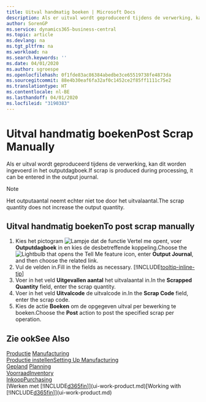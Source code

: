 ```yaml
---
title: Uitval handmatig boeken | Microsoft Docs
description: Als er uitval wordt geproduceerd tijdens de verwerking, kan dit worden ingevoerd in het outputdagboek. Het outputaantal neemt echter niet toe door het uitvalaantal.
author: SorenGP
ms.service: dynamics365-business-central
ms.topic: article
ms.devlang: na
ms.tgt_pltfrm: na
ms.workload: na
ms.search.keywords: ''
ms.date: 04/01/2020
ms.author: sgroespe
ms.openlocfilehash: 0f1fde83ac86384abedbe3ce65519738fe4873da
ms.sourcegitcommit: 88e4b30eaf6fa32af0c1452ce2f85ff1111c75e2
ms.translationtype: HT
ms.contentlocale: nl-BE
ms.lasthandoff: 04/01/2020
ms.locfileid: "3190383"
---
```

# <a name="post-scrap-manually"></a><span data-ttu-id="fd125-104">Uitval handmatig boeken</span><span class="sxs-lookup"><span data-stu-id="fd125-104">Post Scrap Manually</span></span>
<span data-ttu-id="fd125-105">Als er uitval wordt geproduceerd tijdens de verwerking, kan dit worden ingevoerd in het outputdagboek.</span><span class="sxs-lookup"><span data-stu-id="fd125-105">If scrap is produced during processing, it can be entered in the output journal.</span></span> 

> [!NOTE]
> <span data-ttu-id="fd125-106">Het outputaantal neemt echter niet toe door het uitvalaantal.</span><span class="sxs-lookup"><span data-stu-id="fd125-106">The scrap quantity does not increase the output quantity.</span></span>  

## <a name="to-post-scrap-manually"></a><span data-ttu-id="fd125-107">Uitval handmatig boeken</span><span class="sxs-lookup"><span data-stu-id="fd125-107">To post scrap manually</span></span>  
1. <span data-ttu-id="fd125-108">Kies het pictogram ![Lampje dat de functie Vertel me opent](media/ui-search/search_small.png "Vertel me wat u wilt doen"), voer **Outputdagboek** in en kies de desbetreffende koppeling.</span><span class="sxs-lookup"><span data-stu-id="fd125-108">Choose the ![Lightbulb that opens the Tell Me feature](media/ui-search/search_small.png "Tell me what you want to do") icon, enter **Output Journal**, and then choose the related link.</span></span>  
2. <span data-ttu-id="fd125-109">Vul de velden in.</span><span class="sxs-lookup"><span data-stu-id="fd125-109">Fill in the fields as necessary.</span></span> [!INCLUDE[tooltip-inline-tip](includes/tooltip-inline-tip_md.md)]  
3. <span data-ttu-id="fd125-110">Voer in het veld **Uitgevallen aantal** het uitvalaantal in.</span><span class="sxs-lookup"><span data-stu-id="fd125-110">In the **Scrapped Quantity** field, enter the scrap quantity.</span></span>  
4. <span data-ttu-id="fd125-111">Voer in het veld **Uitvalcode** de uitvalcode in.</span><span class="sxs-lookup"><span data-stu-id="fd125-111">In the **Scrap Code** field, enter the scrap code.</span></span>  
5. <span data-ttu-id="fd125-112">Kies de actie **Boeken** om de opgegeven uitval per bewerking te boeken.</span><span class="sxs-lookup"><span data-stu-id="fd125-112">Choose the **Post** action to post the specified scrap per operation.</span></span>  

## <a name="see-also"></a><span data-ttu-id="fd125-113">Zie ook</span><span class="sxs-lookup"><span data-stu-id="fd125-113">See Also</span></span>  
<span data-ttu-id="fd125-114">[Productie](production-manage-manufacturing.md)  </span><span class="sxs-lookup"><span data-stu-id="fd125-114">[Manufacturing](production-manage-manufacturing.md)  </span></span>  
[<span data-ttu-id="fd125-115">Productie instellen</span><span class="sxs-lookup"><span data-stu-id="fd125-115">Setting Up Manufacturing</span></span>](production-configure-production-processes.md)  
<span data-ttu-id="fd125-116">[Gepland](production-planning.md)    </span><span class="sxs-lookup"><span data-stu-id="fd125-116">[Planning](production-planning.md)    </span></span>  
[<span data-ttu-id="fd125-117">Voorraad</span><span class="sxs-lookup"><span data-stu-id="fd125-117">Inventory</span></span>](inventory-manage-inventory.md)  
[<span data-ttu-id="fd125-118">Inkoop</span><span class="sxs-lookup"><span data-stu-id="fd125-118">Purchasing</span></span>](purchasing-manage-purchasing.md)  
<span data-ttu-id="fd125-119">[Werken met [!INCLUDE[d365fin](includes/d365fin_md.md)]](ui-work-product.md)</span><span class="sxs-lookup"><span data-stu-id="fd125-119">[Working with [!INCLUDE[d365fin](includes/d365fin_md.md)]](ui-work-product.md)</span></span>
